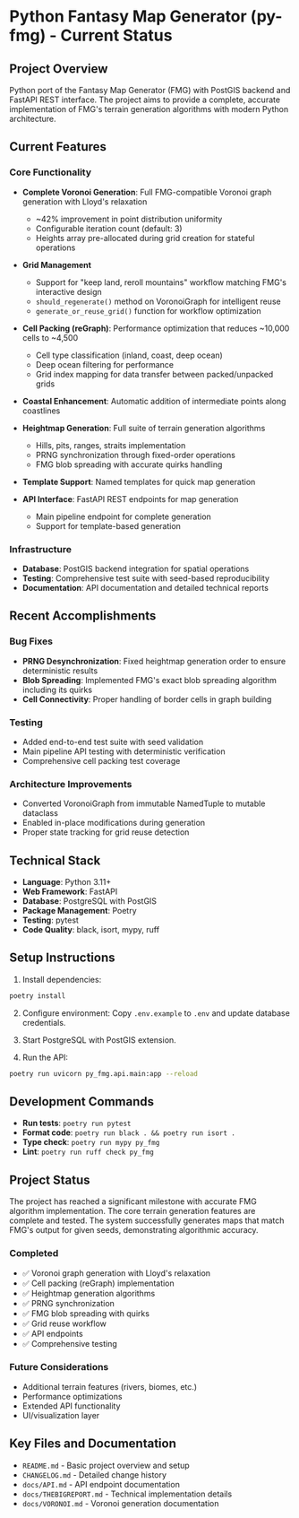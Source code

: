 # Python Fantasy Map Generator (py-fmg) - Current Status

## Project Overview

Python port of the Fantasy Map Generator (FMG) with PostGIS backend and FastAPI REST interface. The project aims to provide a complete, accurate implementation of FMG's terrain generation algorithms with modern Python architecture.

## Current Features

### Core Functionality
- **Complete Voronoi Generation**: Full FMG-compatible Voronoi graph generation with Lloyd's relaxation
  - ~42% improvement in point distribution uniformity
  - Configurable iteration count (default: 3)
  - Heights array pre-allocated during grid creation for stateful operations

- **Grid Management**
  - Support for "keep land, reroll mountains" workflow matching FMG's interactive design
  - `should_regenerate()` method on VoronoiGraph for intelligent reuse
  - `generate_or_reuse_grid()` function for workflow optimization

- **Cell Packing (reGraph)**: Performance optimization that reduces ~10,000 cells to ~4,500
  - Cell type classification (inland, coast, deep ocean)
  - Deep ocean filtering for performance
  - Grid index mapping for data transfer between packed/unpacked grids

- **Coastal Enhancement**: Automatic addition of intermediate points along coastlines

- **Heightmap Generation**: Full suite of terrain generation algorithms
  - Hills, pits, ranges, straits implementation
  - PRNG synchronization through fixed-order operations
  - FMG blob spreading with accurate quirks handling

- **Template Support**: Named templates for quick map generation

- **API Interface**: FastAPI REST endpoints for map generation
  - Main pipeline endpoint for complete generation
  - Support for template-based generation

### Infrastructure
- **Database**: PostGIS backend integration for spatial operations
- **Testing**: Comprehensive test suite with seed-based reproducibility
- **Documentation**: API documentation and detailed technical reports

## Recent Accomplishments

### Bug Fixes
- **PRNG Desynchronization**: Fixed heightmap generation order to ensure deterministic results
- **Blob Spreading**: Implemented FMG's exact blob spreading algorithm including its quirks
- **Cell Connectivity**: Proper handling of border cells in graph building

### Testing
- Added end-to-end test suite with seed validation
- Main pipeline API testing with deterministic verification
- Comprehensive cell packing test coverage

### Architecture Improvements
- Converted VoronoiGraph from immutable NamedTuple to mutable dataclass
- Enabled in-place modifications during generation
- Proper state tracking for grid reuse detection

## Technical Stack

- **Language**: Python 3.11+
- **Web Framework**: FastAPI
- **Database**: PostgreSQL with PostGIS
- **Package Management**: Poetry
- **Testing**: pytest
- **Code Quality**: black, isort, mypy, ruff

## Setup Instructions

1. Install dependencies:
```bash
poetry install
```

2. Configure environment:
Copy `.env.example` to `.env` and update database credentials.

3. Start PostgreSQL with PostGIS extension.

4. Run the API:
```bash
poetry run uvicorn py_fmg.api.main:app --reload
```

## Development Commands

- **Run tests**: `poetry run pytest`
- **Format code**: `poetry run black . && poetry run isort .`
- **Type check**: `poetry run mypy py_fmg`
- **Lint**: `poetry run ruff check py_fmg`

## Project Status

The project has reached a significant milestone with accurate FMG algorithm implementation. The core terrain generation features are complete and tested. The system successfully generates maps that match FMG's output for given seeds, demonstrating algorithmic accuracy.

### Completed
- ✅ Voronoi graph generation with Lloyd's relaxation
- ✅ Cell packing (reGraph) implementation
- ✅ Heightmap generation algorithms
- ✅ PRNG synchronization
- ✅ FMG blob spreading with quirks
- ✅ Grid reuse workflow
- ✅ API endpoints
- ✅ Comprehensive testing

### Future Considerations
- Additional terrain features (rivers, biomes, etc.)
- Performance optimizations
- Extended API functionality
- UI/visualization layer

## Key Files and Documentation

- `README.md` - Basic project overview and setup
- `CHANGELOG.md` - Detailed change history
- `docs/API.md` - API endpoint documentation
- `docs/THEBIGREPORT.md` - Technical implementation details
- `docs/VORONOI.md` - Voronoi generation documentation